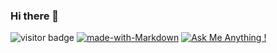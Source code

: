 ### Hi there 👋

![visitor badge](https://visitor-badge.glitch.me/badge?page_id=Obspogon.Obspogon)
[![made-with-Markdown](https://img.shields.io/badge/Made%20with-Markdown-1f425f.svg)](http://commonmark.org)
[![Ask Me Anything !](https://img.shields.io/badge/Ask%20me-anything-1abc9c.svg)](https://GitHub.com/Obspogon/ama)

<!--
**Obspogon/Obspogon** is a ✨ _special_ ✨ repository because its `README.md` (this file) appears on your GitHub profile.

Here are some ideas to get you started:

- 🔭 I’m currently working on ...
- 🌱 I’m currently learning ...
- 👯 I’m looking to collaborate on ...
- 🤔 I’m looking for help with ...
- 💬 Ask me about ...
- 📫 How to reach me: ...
- 😄 Pronouns: ...
- ⚡ Fun fact: ...
-->
